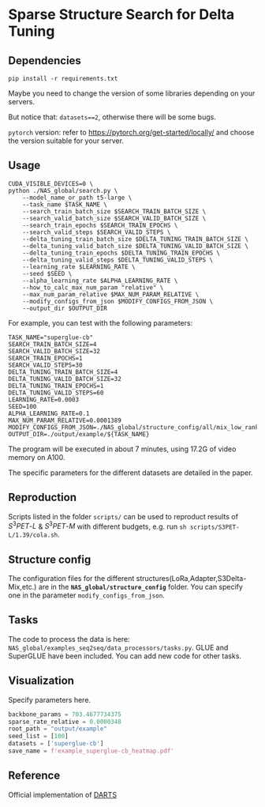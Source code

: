 # Sparse Structure Search for Delta Tuning

## Dependencies

```shell
pip install -r requirements.txt
```
Maybe you need to change the version of some libraries depending on your servers.

But notice that: `datasets==2`, otherwise there will be some bugs.

`pytorch` version: refer to https://pytorch.org/get-started/locally/ and choose the version suitable for your server.


## Usage

```shell
CUDA_VISIBLE_DEVICES=0 \
python ./NAS_global/search.py \
    --model_name_or_path t5-large \
    --task_name $TASK_NAME \
    --search_train_batch_size $SEARCH_TRAIN_BATCH_SIZE \
    --search_valid_batch_size $SEARCH_VALID_BATCH_SIZE \
    --search_train_epochs $SEARCH_TRAIN_EPOCHS \
    --search_valid_steps $SEARCH_VALID_STEPS \
    --delta_tuning_train_batch_size $DELTA_TUNING_TRAIN_BATCH_SIZE \
    --delta_tuning_valid_batch_size $DELTA_TUNING_VALID_BATCH_SIZE \
    --delta_tuning_train_epochs $DELTA_TUNING_TRAIN_EPOCHS \
    --delta_tuning_valid_steps $DELTA_TUNING_VALID_STEPS \
    --learning_rate $LEARNING_RATE \
    --seed $SEED \
    --alpha_learning_rate $ALPHA_LEARNING_RATE \
    --how_to_calc_max_num_param "relative" \
    --max_num_param_relative $MAX_NUM_PARAM_RELATIVE \
    --modify_configs_from_json $MODIFY_CONFIGS_FROM_JSON \
    --output_dir $OUTPUT_DIR
```

For example, you can test with the following parameters:

```shell
TASK_NAME="superglue-cb"
SEARCH_TRAIN_BATCH_SIZE=4
SEARCH_VALID_BATCH_SIZE=32
SEARCH_TRAIN_EPOCHS=1
SEARCH_VALID_STEPS=30
DELTA_TUNING_TRAIN_BATCH_SIZE=4
DELTA_TUNING_VALID_BATCH_SIZE=32
DELTA_TUNING_TRAIN_EPOCHS=1
DELTA_TUNING_VALID_STEPS=60
LEARNING_RATE=0.0003
SEED=100
ALPHA_LEARNING_RATE=0.1
MAX_NUM_PARAM_RELATIVE=0.0001389
MODIFY_CONFIGS_FROM_JSON=./NAS_global/structure_config/all/mix_low_rank.json
OUTPUT_DIR=./output/example/${TASK_NAME}
```

The program will be executed in about 7 minutes, using 17.2G of video memory on A100.

The specific parameters for the different datasets are detailed in the paper.

## Reproduction
Scripts listed in the folder `scripts/` can be used to reproduct results of $S^3PET\text{-} L$ & $S^3PET\text{-}M$ with different budgets, e.g. run `sh scripts/S3PET-L/1.39/cola.sh`.

## Structure config

The configuration files for the different structures(LoRa,Adapter,S3Delta-Mix,etc.) are in the **`NAS_global/structure_config`** folder. You can specify one in the parameter `modify_configs_from_json`.

## Tasks

The code to process the data is here:
`NAS_global/examples_seq2seq/data_processors/tasks.py`. GLUE and SuperGLUE have been included. You can add new code for other tasks.

## Visualization

Specify parameters here.

```python
backbone_params = 703.4677734375
sparse_rate_relative = 0.0000348
root_path = "output/example"
seed_list = [100]
datasets = ['superglue-cb']
save_name = f'example_superglue-cb_heatmap.pdf'
```

## Reference

Official implementation of [DARTS](https://github.com/quark0/darts)

